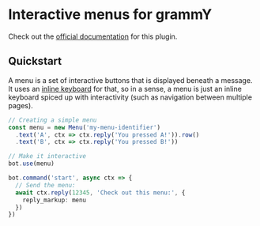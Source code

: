 # Interactive menus for grammY

Check out the [official documentation](https://grammy.dev/plugins/menu.html) for this plugin.

## Quickstart

A menu is a set of interactive buttons that is displayed beneath a message. It uses an [inline keyboard](https://grammy.dev/plugins/keyboard.html) for that, so in a sense, a menu is just an inline keyboard spiced up with interactivity (such as navigation between multiple pages).

```ts
// Creating a simple menu
const menu = new Menu('my-menu-identifier')
  .text('A', ctx => ctx.reply('You pressed A!')).row()
  .text('B', ctx => ctx.reply('You pressed B!'))

// Make it interactive
bot.use(menu)

bot.command('start', async ctx => {
  // Send the menu:
  await ctx.reply(12345, 'Check out this menu:', {
    reply_markup: menu
  })
})
```
